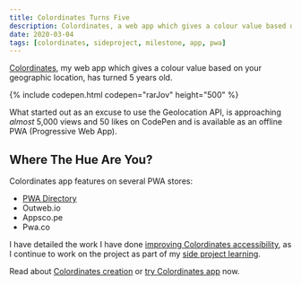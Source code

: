 ```yaml
---
title: Colordinates Turns Five
description: Colordinates, a web app which gives a colour value based on your geographic location, has turned 5
date: 2020-03-04
tags: [colordinates, sideproject, milestone, app, pwa]
---
```


[Colordinates](/blog/colordinates/), my web app which gives a colour value based on your geographic location, has turned 5 years old.

{% include codepen.html codepen="rarJov" height="500" %}

What started out as an excuse to use the Geolocation API, is approaching _almost_ 5,000 views and 50 likes on CodePen and is available as an offline PWA (Progressive Web App).

## Where The Hue Are You?

Colordinates app features on several PWA stores:

* [PWA Directory](/blog/colordinates-in-pwa-directory/)
* Outweb.io
* Appsco.pe
* Pwa.co

I have detailed the work I have done [improving Colordinates accessibility](/blog/colordinates-app-a11y/), as I continue to work on the project as part of my [side project learning](/blog/side-project-learning/).

Read about [Colordinates creation](/blog/colordinates/) or [try Colordinates app](https://plfstr.github.io/colordinates/) now.

